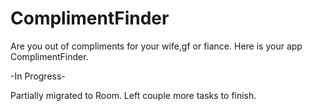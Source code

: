 # ComplimentFinder

Are you out of compliments for your wife,gf or fiance. Here is your app ComplimentFinder.

 -In Progress-

Partially migrated to Room. Left couple more tasks to finish.
